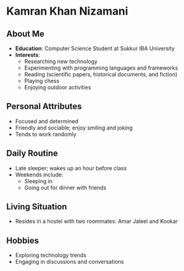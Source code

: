 # Kamran Khan Nizamani

## About Me
- **Education**: Computer Science Student at Sukkur IBA University
- **Interests**: 
  - Researching new technology
  - Experimenting with programming languages and frameworks
  - Reading (scientific papers, historical documents, and fiction)
  - Playing chess
  - Enjoying outdoor activities

## Personal Attributes
- Focused and determined
- Friendly and sociable; enjoy smiling and joking
- Tends to work randomly

## Daily Routine
- Late sleeper; wakes up an hour before class
- Weekends include:
  - Sleeping in
  - Going out for dinner with friends

## Living Situation
- Resides in a hostel with two roommates: Amar Jaleel and Kookar

## Hobbies
- Exploring technology trends
- Engaging in discussions and conversations


<!--
**kamran-nizamani/kamran-nizamani** is a ✨ _special_ ✨ repository because its `README.md` (this file) appears on your GitHub profile.

Here are some ideas to get you started:

- 🔭 I’m currently working on ...
- 🌱 I’m currently learning ...
- 👯 I’m looking to collaborate on ...
- 🤔 I’m looking for help with ...
- 💬 Ask me about ...
- 📫 How to reach me: ...
- 😄 Pronouns: ...
- ⚡ Fun fact: ...
-->
